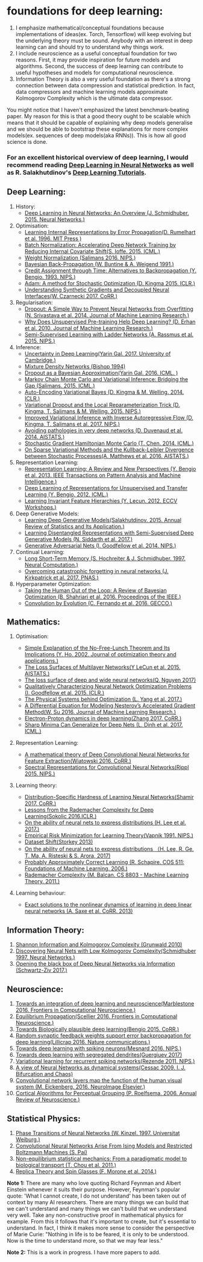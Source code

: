 # foundations for deep learning:
1. I emphasize mathematical/conceptual foundations because implementations of ideas(ex. Torch, Tensorflow)
   will keep evolving but the underlying theory must be sound. Anybody with an interest in deep learning 
   can and should try to understand why things work. 
2. I include neuroscience as a useful conceptual foundation for two reasons. First, it may provide inspiration
   for future models and algorithms. Second, the success of deep learning can contribute to useful hypotheses
   and models for computational neuroscience. 
3. Information Theory is also a very useful foundation as there's a strong connection between data compression
and statistical prediction. In fact, data compressors and machine learning models approximate Kolmogorov Complexity
which is the ultimate data compressor. 

You might notice that I haven't emphasized the latest benchmark-beating paper. My reason for this is that a good
theory ought to be scalable which means that it should be capable of explaining why deep models generalise and we
should be able to bootstrap these explanations for more complex models(ex. sequences of deep models(aka RNNs)).
This is how all good science is done. 

### For an excellent historical overview of deep learning, I would recommend reading [Deep Learning in Neural Networks](https://github.com/pauli-space/foundations_for_deep_learning/blob/master/deep_learning/history_of_deep_learning/deep_learning_in_neural_networks.pdf) as well as R. Salakhutdinov's [Deep Learning Tutorials](https://www.youtube.com/watch?v=-SY4-GkDM8g&t=4s). 

## Deep Learning:
1. History:
	* [Deep Learning in Neural Networks: An Overview (J. Schmidhuber. 2015. Neural Networks.)](https://github.com/pauli-space/foundations_for_deep_learning/blob/master/deep_learning/history_of_deep_learning/deep_learning_in_neural_networks.pdf)
2. Optimisation:
	* [Learning Internal Representations by Error Propagation(D. Rumelhart et al. 1996. MIT Press )](https://github.com/pauli-space/foundations_for_deep_learning/blob/master/deep_learning/optimisation/learning_internal_representations_by_error_propagation.pdf) 
	* [Batch Normalization: Accelerating Deep Network Training by Reducing Internal Covariate Shift(S. Ioffe. 2015. ICML.)](https://github.com/pauli-space/foundations_for_deep_learning/blob/master/deep_learning/optimisation/batch_normalization.pdf)
	* [Weight Normalization (Salimans 2016. NIPS.)](https://github.com/pauli-space/foundations_for_deep_learning/blob/master/deep_learning/optimisation/weight_normalization.pdf)
	* [Bayesian Back-Propagation (W. Buntine & A. Weigend 1991.)](https://github.com/pauli-space/foundations_for_deep_learning/blob/master/deep_learning/optimisation/bayesian_backpropagation.pdf)
	* [Credit Assignment through Time: Alternatives to Backpropagation (Y. Bengio. 1993. NIPS.)](https://github.com/pauli-space/foundations_for_deep_learning/blob/master/deep_learning/optimisation/alternatives_to_backprop.pdf)
	* [Adam: A method for Stochastic Optimization (D. Kingma 2015. ICLR.)](https://github.com/pauli-space/foundations_for_deep_learning/blob/master/deep_learning/optimisation/adam_optimizer.pdf)
	* [Understanding Synthetic Gradients and Decoupled Neural Interfaces(W. Czarnecki 2017. CoRR.)](https://github.com/pauli-space/foundations_for_deep_learning/blob/master/deep_learning/optimisation/synthetic_gradients.pdf)
3. Regularisation:
	* [Dropout: A Simple Way to Prevent Neural Networks from Overfitting (N. Srivastava et al. 2014. Journal of Machine Learning Research.)](https://github.com/pauli-space/foundations_for_deep_learning/blob/master/deep_learning/regularisation/Dropout_original_paper.pdf)
	* [Why Does Unsupervised Pre-training Help Deep Learning? (D. Erhan et al. 2010. Journal of Machine Learning Research.)](https://github.com/pauli-space/foundations_for_deep_learning/blob/master/deep_learning/regularisation/unsupervised_pretraining.pdf)
	* [Semi-Supervised Learning with Ladder Networks (A. Rassmus et al. 2015. NIPS.)](https://github.com/pauli-space/foundations_for_deep_learning/blob/master/deep_learning/regularisation/ladder_networks.pdf)
4. Inference:
	* [Uncertainty in Deep Learning(Yarin Gal. 2017. University of Cambridge.)](https://github.com/pauli-space/foundations_for_deep_learning/blob/master/deep_learning/inference/uncertainty_in_deep_learning.pdf)
	* [Mixture Density Networks (Bishop 1994)](https://github.com/pauli-space/foundations_for_deep_learning/blob/master/deep_learning/inference/mixture_density_networks.pdf)
	* [Dropout as a Bayesian Approximation(Yarin Gal. 2016. ICML. )](https://github.com/pauli-space/foundations_for_deep_learning/blob/master/deep_learning/inference/dropout_bayesian_approximation.pdf)
	* [Markov Chain Monte Carlo and Variational Inference: Bridging the Gap (Salimans. 2015. ICML.)](https://github.com/pauli-space/foundations_for_deep_learning/blob/master/deep_learning/inference/MCMC_and_VI.pdf)
	* [Auto-Encoding Variational Bayes (D. Kingma & M. Welling. 2014. ICLR.)](https://github.com/pauli-space/foundations_for_deep_learning/blob/master/deep_learning/inference/auto_encoding_variational_bayes.pdf)
	* [Variational Dropout and the Local Reparameterization Trick (D. Kingma, T. Salimans & M. Welling. 2015. NIPS.)](https://github.com/pauli-space/foundations_for_deep_learning/blob/master/deep_learning/inference/variational_dropout.pdf)
	* [Improved Variational Inference with Inverse Autoregressive Flow (D. Kingma, T. Salimans et al. 2017. NIPS.)](https://github.com/pauli-space/foundations_for_deep_learning/blob/master/deep_learning/inference/improved_VI_inverse_autoregressive_flows.pdf)
	* [Avoiding pathologies in very deep networks (D. Duvenaud et al. 2014. AISTATS.)](https://github.com/pauli-space/foundations_for_deep_learning/blob/master/deep_learning/inference/avoiding_pathologies_in_very_deep_networks.pdf)
	* [Stochastic Gradient Hamiltonian Monte Carlo (T. Chen. 2014. ICML.)](https://github.com/pauli-space/foundations_for_deep_learning/blob/master/deep_learning/inference/stochastic_gradient_HMC.pdf)
	* [On Sparse Variational Methods and the Kullback-Leibler Divergence between Stochastic Processes(A. Matthews et al. 2016. AISTATS.)](https://github.com/pauli-space/foundations_for_deep_learning/blob/master/deep_learning/inference/sparse_variational_methods_KL_divergence.pdf)
5. Representation Learning:
	* [Representation Learning: A Review and New Perspectives (Y. Bengio et al. 2013. IEEE Transactions on Pattern Analysis and Machine Intelligence.)](https://github.com/pauli-space/foundations_for_deep_learning/blob/master/deep_learning/representation_learning/representation_learning_review.pdf)
	* [Deep Learning of Representations for Unsupervised and Transfer Learning (Y. Bengio. 2012. ICML.)](https://github.com/pauli-space/foundations_for_deep_learning/blob/master/deep_learning/representation_learning/Deep%20Learning_of_Representations_for_Unsupervised_and_Transfer_Learning.pdf)
	* [Learning Invariant Feature Hierarchies (Y. Lecun. 2012. ECCV Workshops.)](https://github.com/pauli-space/foundations_for_deep_learning/blob/master/deep_learning/representation_learning/learning_invariant_feature_hierarchies.pdf)
5. Deep Generative Models:
	* [Learning Deep Generative Models(Salakhutdinov. 2015. Annual Review of Statistics and Its Application.)](https://github.com/pauli-space/foundations_for_deep_learning/blob/master/deep_learning/deep_generative_models/deep_generative_models.pdf)
	* [Learning Disentangled Representations with Semi-Supervised Deep Generative Models (N. Siddarth et al. 2017.)](https://github.com/pauli-space/foundations_for_deep_learning/blob/master/deep_learning/deep_generative_models/learning_disentangled_representations.pdf)
	* [Generative Adversarial Nets (I. Goodfellow et al. 2014. NIPS.)](https://github.com/pauli-space/foundations_for_deep_learning/blob/master/deep_learning/deep_generative_models/generative_adversarial_networks.pdf)
6. Continual Learning:
	* [Long Short-Term Memory (S. Hochreiter & J. Schmidhuber. 1997. Neural Computation.)](https://github.com/pauli-space/foundations_for_deep_learning/blob/master/deep_learning/continual_learning/long_short_term_memory.pdf)
	* [Overcoming catastrophic forgetting in neural networks (J. Kirkpatrick et al. 2017. PNAS.)](https://github.com/pauli-space/foundations_for_deep_learning/blob/master/deep_learning/continual_learning/overcoming_catastrophic_forgetting.pdf)
7. Hyperparameter Optimization:
	* [Taking the Human Out of the Loop: A Review of Bayesian Optimization (B. Shahriari et al. 2016. Proceedings of the IEEE.)](https://github.com/pauli-space/foundations_for_deep_learning/blob/master/deep_learning/hyperparameter_optimization/taking_humans_out_of_the_loop.pdf)
	* [Convolution by Evolution (C. Fernando et al. 2016. GECCO.)](https://github.com/pauli-space/foundations_for_deep_learning/blob/master/deep_learning/hyperparameter_optimization/convolution_by_evolution.pdf)

## Mathematics:
1. Optimisation:
	* [Simple Explanation of the No-Free-Lunch Theorem and Its Implications (Y. Ho. 2002. Journal of optimization theory and applications.)](https://github.com/pauli-space/foundations_for_deep_learning/blob/master/mathematics/optimisation/No_Free_Lunch.pdf)
	* [The Loss Surfaces of Multilayer Networks(Y LeCun et al. 2015. AISTATS.)](https://github.com/pauli-space/foundations_for_deep_learning/blob/master/mathematics/optimisation/loss_surfaces_of_multilayer_networks.pdf)
	* [The loss surface of deep and wide neural networks(Q. Nguyen 2017)](https://github.com/pauli-space/foundations_for_deep_learning/blob/master/mathematics/optimisation/loss_surfaces_of_deep_neural_networks.pdf)
	* [Qualitatively Characterizing Neural Network Optimization Problems (I. Goodfellow et al. 2015. ICLR.)](https://github.com/pauli-space/foundations_for_deep_learning/blob/master/mathematics/optimisation/qualitatively_characterizing_loss_surfaces.pdf)
	* [The Physical Systems behind Optimization (L. Yang et al. 2017.)](https://github.com/pauli-space/foundations_for_deep_learning/blob/master/mathematics/optimisation/physical_systems_behind_optimization.pdf)
	* [A Differential Equation for Modeling Nesterov’s Accelerated Gradient Method(W. Su 2016. Journal of Machine Learning Research.)](https://github.com/pauli-space/foundations_for_deep_learning/blob/master/mathematics/optimisation/nesterov_differential_equation.pdf)
	* [Electron-Proton dynamics in deep learning(Zhang 2017. CoRR.)](https://github.com/pauli-space/foundations_for_deep_learning/blob/master/mathematics/optimisation/electron_proton_dynamics.pdf)
	* [Sharp Minima Can Generalize for Deep Nets (L. Dinh et al. 2017. ICML.)](https://github.com/pauli-space/foundations_for_deep_learning/blob/master/mathematics/optimisation/sharp_minima_can_generalize.pdf)

2. Representation Learning:
	* [A mathematical theory of Deep Convolutional Neural Networks for Feature Extraction(Wiatowski 2016. CoRR.)]()
	* [Spectral Representations for Convolutional Neural Networks(Rippl 2015. NIPS.)](https://github.com/pauli-space/foundations_for_deep_learning/blob/master/mathematics/representation_learning/spectral_representations_CNN.pdf)

3. Learning theory:
	* [Distribution-Specific Hardness of Learning Neural Networks(Shamir 2017. CoRR.)](https://github.com/pauli-space/foundations_for_deep_learning/blob/master/mathematics/learning_theory/distribution_specific_hardness_of_learning.pdf)
	* [Lessons from the Rademacher Complexity for Deep Learning(Sokolic 2016.ICLR.)](https://github.com/pauli-space/foundations_for_deep_learning/blob/master/mathematics/learning_theory/rademacher_complexity_for_deep_networks.pdf)
	* [On the ability of neural nets to express distributions (H. Lee et al. 2017.)](https://github.com/pauli-space/foundations_for_deep_learning/blob/master/mathematics/learning_theory/the_ability_of_neural_nets_to_express_distributions.pdf)
	* [Empirical Risk Minimization for Learning Theory(Vapnik 1991. NIPS.)](https://github.com/pauli-space/foundations_for_deep_learning/blob/master/mathematics/learning_theory/empirical_risk_minimization.pdf)
	* [Dataset Shift(Storkey 2013)](https://github.com/pauli-space/foundations_for_deep_learning/blob/master/mathematics/learning_theory/dataset_shift.pdf)
	* [On the ability of neural nets to express distributions （H. Lee, R. Ge, T. Ma, A. Risteski & S. Arora, 2017)](https://github.com/pauli-space/foundations_for_deep_learning/blob/master/mathematics/learning_theory/the_ability_of_neural_nets_to_express_distributions.pdf)
	* [Probably Approximately Correct Learning (R. Schapire. COS 511: Foundations of Machine Learning. 2006.)](https://github.com/pauli-space/foundations_for_deep_learning/blob/master/mathematics/learning_theory/pac_learning.pdf)
	* [Rademacher Complexity (M. Balcan. CS 8803 - Machine Learning Theory. 2011.)](https://github.com/pauli-space/foundations_for_deep_learning/blob/master/mathematics/learning_theory/rademacher_complexity.pdf)

4. Learning behaviour:
	* [Exact solutions to the nonlinear dynamics of learning in deep linear neural networks (A. Saxe et al. CoRR. 2013)](https://github.com/pauli-space/foundations_for_deep_learning/blob/master/mathematics/learning_behaviour/linear_NN_learning_dynamics.pdf)


## Information Theory:
1. [Shannon Information and Kolmogorov Complexity (Grunwald 2010)](https://github.com/pauli-space/foundations_for_deep_learning/blob/master/information_theory/shannon_information_kolmogorov_complexity.pdf)
2. [Discovering Neural Nets with Low Kolmogorov Complexity(Schmidhuber 1997. Neural Networks.)](https://github.com/pauli-space/foundations_for_deep_learning/blob/master/information_theory/discovering_nets_with_low_complexity.pdf)
3. [Opening the black box of Deep Neural Networks via Information (Schwartz-Ziv 2017.)](https://github.com/pauli-space/foundations_for_deep_learning/blob/master/information_theory/dnn_black_box_information.pdf)                                   

## Neuroscience:
1. [Towards an integration of deep learning and neuroscience(Marblestone 2016. Frontiers in Computational Neuroscience.)](https://github.com/pauli-space/foundations_for_deep_learning/blob/master/neuroscience/deep_learning_and_neuroscience.pdf)
2. [Equilibrium Propagation(Scellier 2016. Frontiers in Computational Neuroscience.)](https://github.com/pauli-space/foundations_for_deep_learning/blob/master/neuroscience/equilibrium_propagation.pdf)
3. [Towards Biologically plausible deep learning(Bengio 2015. CoRR.)](https://github.com/pauli-space/foundations_for_deep_learning/blob/master/neuroscience/biologically_plausible_deeplearning.pdf)
4. [Random synaptic feedback weights support error backpropagation for deep learning(Lillicrap 2016. Nature communications.)](https://github.com/pauli-space/foundations_for_deep_learning/blob/master/neuroscience/random_synaptic_feedback_backprop.pdf)
5. [Towards deep learning with spiking neurons(Mesnard 2016. NIPS.)](https://github.com/pauli-space/foundations_for_deep_learning/blob/master/neuroscience/deep_learning_spiking_neurons.pdf)
6. [Towards deep learning with segregated dendrites(Guergiuev 2017)](https://github.com/pauli-space/foundations_for_deep_learning/blob/master/neuroscience/deep_learning_segregated_dendrites.pdf)
7. [Variational learning for recurrent spiking networks(Rezende 2011. NIPS.)](https://github.com/pauli-space/foundations_for_deep_learning/blob/master/neuroscience/variational_learning_for_recurrent_spiking_networks.pdf)
8. [A view of Neural Networks as dynamical systems(Cessac 2009. I. J. Bifurcation and Chaos)](https://github.com/pauli-space/foundations_for_deep_learning/blob/master/neuroscience/neural_nets_as_dynamical_systems.pdf)
9. [Convolutional network layers map the function of the human visual system (M. Eickenberg. 2016. NeuroImage Elsevier.)](https://github.com/pauli-space/foundations_for_deep_learning/blob/master/neuroscience/Convolutional_network_layers_map_the_function_of_the_human_visual_system.pdf)
10. [Cortical Algorithms for Perceptual Grouping (P. Roelfsema. 2006. Annual Review of Neuroscience.)](https://github.com/pauli-space/foundations_for_deep_learning/blob/master/neuroscience/cortical_algorithms_for_perceptual_grouping.pdf)

## Statistical Physics:
1. [Phase Transitions of Neural Networks (W. Kinzel. 1997. Universitat Weiburg.)](https://github.com/pauli-space/foundations_for_deep_learning/blob/master/statistical_physics/phase_transitions_neural_networks.pdf)
2. [Convolutional Neural Networks Arise From Ising Models and Restricted Boltzmann Machines (S. Pai)](https://github.com/pauli-space/foundations_for_deep_learning/blob/master/statistical_physics/ising_models.pdf)
3. [Non-equilibrium statistical mechanics: From a paradigmatic model to biological transport (T. Chou et al. 2011.)](https://github.com/pauli-space/foundations_for_deep_learning/blob/master/statistical_physics/non_equilibrium_physics.pdf)
4. [Replica Theory and Spin Glasses (F. Morone et al. 2014.)](https://github.com/pauli-space/foundations_for_deep_learning/blob/master/statistical_physics/replica_theory_spin_glasses.pdf)

**Note 1:** There are many who love quoting Richard Feynman and Albert Einstein whenever it suits their purpose. However, Feynman's popular quote: 
'What I cannot create, I do not understand' has been taken out of context by many AI researchers. There are many things we can build
that we can't understand and many things we can't build that we understand very well. Take any non-constructive proof in mathematical physics
for example. From this it follows that it's important to create, but it's essential to understand. In fact, I think it makes more sense to 
consider the perspective of Marie Curie: "Nothing in life is to be feared, it is only to be understood. Now is the time to understand more, 
so that we may fear less." 

**Note 2:** This is a work in progress. I have more papers to add. 

